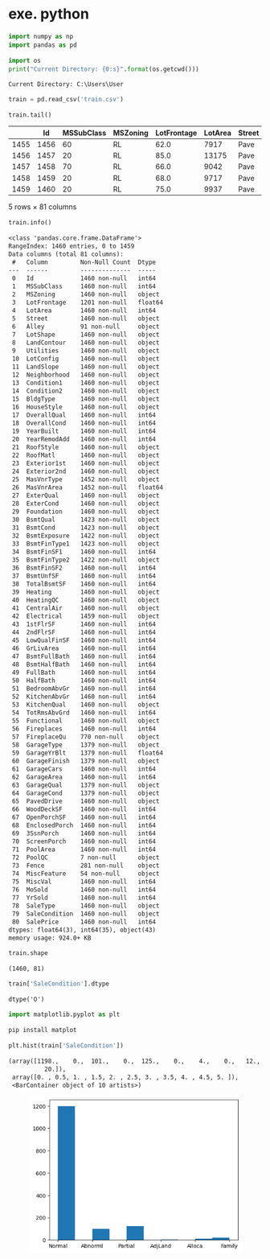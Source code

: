 # exe. python 

```python
import numpy as np
import pandas as pd
```

```python
import os
print("Current Directory: {0:s}".format(os.getcwd()))
```

```
Current Directory: C:\Users\User
```

```python
train = pd.read_csv('train.csv')
```

```python
train.tail()
```

|      | Id   | MSSubClass | MSZoning | LotFrontage | LotArea | Street | Alley | LotShape | LandContour | Utilities | ... | PoolArea | PoolQC | Fence | MiscFeature | MiscVal | MoSold | YrSold | SaleType | SaleCondition | SalePrice |
| ---- | ---- | ---------- | -------- | ----------- | ------- | ------ | ----- | -------- | ----------- | --------- | --- | -------- | ------ | ----- | ----------- | ------- | ------ | ------ | -------- | ------------- | --------- |
| 1455 | 1456 | 60         | RL       | 62.0        | 7917    | Pave   | NaN   | Reg      | Lvl         | AllPub    | ... | 0        | NaN    | NaN   | NaN         | 0       | 8      | 2007   | WD       | Normal        | 175000    |
| 1456 | 1457 | 20         | RL       | 85.0        | 13175   | Pave   | NaN   | Reg      | Lvl         | AllPub    | ... | 0        | NaN    | MnPrv | NaN         | 0       | 2      | 2010   | WD       | Normal        | 210000    |
| 1457 | 1458 | 70         | RL       | 66.0        | 9042    | Pave   | NaN   | Reg      | Lvl         | AllPub    | ... | 0        | NaN    | GdPrv | Shed        | 2500    | 5      | 2010   | WD       | Normal        | 266500    |
| 1458 | 1459 | 20         | RL       | 68.0        | 9717    | Pave   | NaN   | Reg      | Lvl         | AllPub    | ... | 0        | NaN    | NaN   | NaN         | 0       | 4      | 2010   | WD       | Normal        | 142125    |
| 1459 | 1460 | 20         | RL       | 75.0        | 9937    | Pave   | NaN   | Reg      | Lvl         | AllPub    | ... | 0        | NaN    | NaN   | NaN         | 0       | 6      | 2008   | WD       | Normal        | 147500    |

5 rows × 81 columns

```python
train.info()
```

```
<class 'pandas.core.frame.DataFrame'>
RangeIndex: 1460 entries, 0 to 1459
Data columns (total 81 columns):
 #   Column         Non-Null Count  Dtype  
---  ------         --------------  -----  
 0   Id             1460 non-null   int64  
 1   MSSubClass     1460 non-null   int64  
 2   MSZoning       1460 non-null   object 
 3   LotFrontage    1201 non-null   float64
 4   LotArea        1460 non-null   int64  
 5   Street         1460 non-null   object 
 6   Alley          91 non-null     object 
 7   LotShape       1460 non-null   object 
 8   LandContour    1460 non-null   object 
 9   Utilities      1460 non-null   object 
 10  LotConfig      1460 non-null   object 
 11  LandSlope      1460 non-null   object 
 12  Neighborhood   1460 non-null   object 
 13  Condition1     1460 non-null   object 
 14  Condition2     1460 non-null   object 
 15  BldgType       1460 non-null   object 
 16  HouseStyle     1460 non-null   object 
 17  OverallQual    1460 non-null   int64  
 18  OverallCond    1460 non-null   int64  
 19  YearBuilt      1460 non-null   int64  
 20  YearRemodAdd   1460 non-null   int64  
 21  RoofStyle      1460 non-null   object 
 22  RoofMatl       1460 non-null   object 
 23  Exterior1st    1460 non-null   object 
 24  Exterior2nd    1460 non-null   object 
 25  MasVnrType     1452 non-null   object 
 26  MasVnrArea     1452 non-null   float64
 27  ExterQual      1460 non-null   object 
 28  ExterCond      1460 non-null   object 
 29  Foundation     1460 non-null   object 
 30  BsmtQual       1423 non-null   object 
 31  BsmtCond       1423 non-null   object 
 32  BsmtExposure   1422 non-null   object 
 33  BsmtFinType1   1423 non-null   object 
 34  BsmtFinSF1     1460 non-null   int64  
 35  BsmtFinType2   1422 non-null   object 
 36  BsmtFinSF2     1460 non-null   int64  
 37  BsmtUnfSF      1460 non-null   int64  
 38  TotalBsmtSF    1460 non-null   int64  
 39  Heating        1460 non-null   object 
 40  HeatingQC      1460 non-null   object 
 41  CentralAir     1460 non-null   object 
 42  Electrical     1459 non-null   object 
 43  1stFlrSF       1460 non-null   int64  
 44  2ndFlrSF       1460 non-null   int64  
 45  LowQualFinSF   1460 non-null   int64  
 46  GrLivArea      1460 non-null   int64  
 47  BsmtFullBath   1460 non-null   int64  
 48  BsmtHalfBath   1460 non-null   int64  
 49  FullBath       1460 non-null   int64  
 50  HalfBath       1460 non-null   int64  
 51  BedroomAbvGr   1460 non-null   int64  
 52  KitchenAbvGr   1460 non-null   int64  
 53  KitchenQual    1460 non-null   object 
 54  TotRmsAbvGrd   1460 non-null   int64  
 55  Functional     1460 non-null   object 
 56  Fireplaces     1460 non-null   int64  
 57  FireplaceQu    770 non-null    object 
 58  GarageType     1379 non-null   object 
 59  GarageYrBlt    1379 non-null   float64
 60  GarageFinish   1379 non-null   object 
 61  GarageCars     1460 non-null   int64  
 62  GarageArea     1460 non-null   int64  
 63  GarageQual     1379 non-null   object 
 64  GarageCond     1379 non-null   object 
 65  PavedDrive     1460 non-null   object 
 66  WoodDeckSF     1460 non-null   int64  
 67  OpenPorchSF    1460 non-null   int64  
 68  EnclosedPorch  1460 non-null   int64  
 69  3SsnPorch      1460 non-null   int64  
 70  ScreenPorch    1460 non-null   int64  
 71  PoolArea       1460 non-null   int64  
 72  PoolQC         7 non-null      object 
 73  Fence          281 non-null    object 
 74  MiscFeature    54 non-null     object 
 75  MiscVal        1460 non-null   int64  
 76  MoSold         1460 non-null   int64  
 77  YrSold         1460 non-null   int64  
 78  SaleType       1460 non-null   object 
 79  SaleCondition  1460 non-null   object 
 80  SalePrice      1460 non-null   int64  
dtypes: float64(3), int64(35), object(43)
memory usage: 924.0+ KB
```

```python
train.shape
```

```
(1460, 81)
```

```python
train['SaleCondition'].dtype
```

```
dtype('O')
```

```python
import matplotlib.pyplot as plt
```

```python
pip install matplot
```

```python
plt.hist(train['SaleCondition'])
```

```
(array([1198.,    0.,  101.,    0.,  125.,    0.,    4.,    0.,   12.,
          20.]),
 array([0. , 0.5, 1. , 1.5, 2. , 2.5, 3. , 3.5, 4. , 4.5, 5. ]),
 <BarContainer object of 10 artists>)
```

<figure><img src="../../.gitbook/assets/image (1).png" alt=""><figcaption></figcaption></figure>
